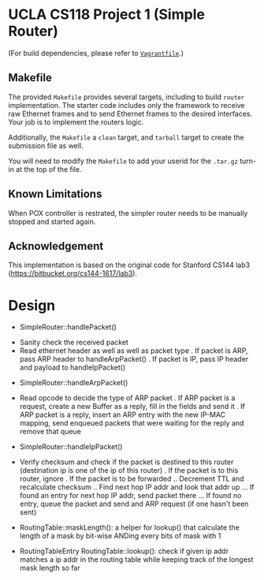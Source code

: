 UCLA CS118 Project 1 (Simple Router)
====================================

(For build dependencies, please refer to [`Vagrantfile`](Vagrantfile).)

## Makefile

The provided `Makefile` provides several targets, including to build `router` implementation.  The starter code includes only the framework to receive raw Ethernet frames and to send Ethernet frames to the desired interfaces.  Your job is to implement the routers logic.

Additionally, the `Makefile` a `clean` target, and `tarball` target to create the submission file as well.

You will need to modify the `Makefile` to add your userid for the `.tar.gz` turn-in at the top of the file.

## Known Limitations

When POX controller is restrated, the simpler router needs to be manually stopped and started again.

## Acknowledgement

This implementation is based on the original code for Stanford CS144 lab3 (https://bitbucket.org/cs144-1617/lab3).

# Design
- SimpleRouter::handlePacket()
+ Sanity check the received packet
+ Read ethernet header as well as well as packet type
    . If packet is ARP, pass ARP header to handleArpPacket()
    . If packet is IP, pass IP header and payload to handleIpPacket()

- SimpleRouter::handleArpPacket()
+ Read opcode to decide the type of ARP packet
    . If ARP packet is a request, create a new Buffer as a reply, fill in the fields and send it
    . If ARP packet is a reply, insert an ARP entry with the new IP-MAC mapping, send enqueued packets that were waiting for the reply and remove that queue

- SimpleRouter::handleIpPacket()
+ Verify checksum and check if the packet is destined to this router (destination ip is one of the ip of this router)
    . If the packet is to this router, ignore
    . If the packet is to be forwarded
        .. Decrement TTL and recalculate checksum
        .. Find next hop IP addr and look that addr up
            ... If found an entry for next hop IP addr, send packet there
            ... If found no entry, queue the packet and send and ARP request (if one hasn't been sent)

- RoutingTable::maskLength(): a helper for lookup() that calculate the length of a mask by bit-wise ANDing every bits of mask with 1

- RoutingTableEntry RoutingTable::lookup(): check if given ip addr matches a ip addr in the routing table while keeping track of the longest mask length so far
